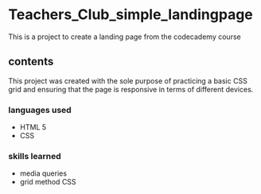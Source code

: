 # Teachers_Club_simple_landingpage
This is a project to create a landing page from the codecademy course

## contents 

This project was created with the sole purpose of practicing a basic CSS grid and ensuring that the page is responsive in terms of different devices. 

### languages used 

+ HTML 5
+ CSS

### skills learned 

+ media queries 
+ grid method CSS 
